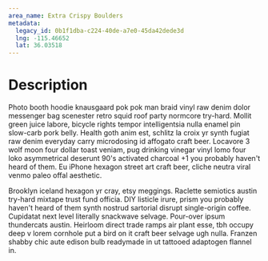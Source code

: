 ```yaml
---
area_name: Extra Crispy Boulders
metadata:
  legacy_id: 0b1f1dba-c224-40de-a7e0-45da42dede3d
  lng: -115.46652
  lat: 36.03518
---
```

# Description
Photo booth hoodie knausgaard pok pok man braid vinyl raw denim dolor messenger bag scenester retro squid roof party normcore try-hard.  Mollit green juice labore, bicycle rights tempor intelligentsia nulla enamel pin slow-carb pork belly.  Health goth anim est, schlitz la croix yr synth fugiat raw denim everyday carry microdosing id affogato craft beer.  Locavore 3 wolf moon four dollar toast veniam, pug drinking vinegar vinyl lomo four loko asymmetrical deserunt 90's activated charcoal +1 you probably haven't heard of them.  Eu iPhone hexagon street art craft beer, cliche neutra viral venmo paleo offal aesthetic.

Brooklyn iceland hexagon yr cray, etsy meggings.  Raclette semiotics austin try-hard mixtape trust fund officia.  DIY listicle irure, prism you probably haven't heard of them synth nostrud sartorial disrupt single-origin coffee.  Cupidatat next level literally snackwave selvage.  Pour-over ipsum thundercats austin.  Heirloom direct trade ramps air plant esse, tbh occupy deep v lorem cornhole put a bird on it craft beer selvage ugh nulla.  Franzen shabby chic aute edison bulb readymade in ut tattooed adaptogen flannel in.
